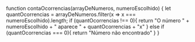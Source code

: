 function contaOcorrencias(arrayDeNumeros, numeroEscolhido) {
  let quantOcorrencias = arrayDeNumeros.filter(x => x === numeroEscolhido).length;
  if (quantOcorrencias !== 0){
  return "O número " + numeroEscolhido + " aparece " + quantOcorrencias + "x"
  } else if (quantOcorrencias === 0){
    return "Número não encontrado"
  }
}
